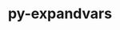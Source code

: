 ---
title: "py-expandvars"
layout: cache
categories: [package, develop-2025-03-23]
meta: {"compilers": ["apple-clang@=16.0.0", "gcc@=11.4.0", "gcc@=13.2.0", "oneapi@=2024.2.1"], "num_specs": 11, "num_specs_by_stack": {"e4s": 2, "e4s-oneapi": 1, "ml-darwin-aarch64-mps": 2, "ml-linux-aarch64-cpu": 3, "ml-linux-aarch64-cuda": 3, "ml-linux-x86_64-cpu": 3, "ml-linux-x86_64-cuda": 3, "root": 11}, "oss": ["sequoia", "ubuntu22.04", "ubuntu24.04"], "platforms": ["darwin", "linux"], "stacks": ["e4s", "e4s-oneapi", "ml-darwin-aarch64-mps", "ml-linux-aarch64-cpu", "ml-linux-aarch64-cuda", "ml-linux-x86_64-cpu", "ml-linux-x86_64-cuda", "root"], "targets": ["aarch64", "x86_64_v3"], "versions": ["0.12.0"]}
spec_details: [{"compiler": "apple-clang@=16.0.0", "hash": "eeaamjvwzhuo4zrxx4nxbhe5tezvdbu5", "os": "sequoia", "platform": "darwin", "size": "-", "stacks": ["ml-darwin-aarch64-mps", "root"], "target": "aarch64", "variants": ["build_system=python_pip"], "versions": ["0.12.0"]}, {"compiler": "apple-clang@=16.0.0", "hash": "fybnq67xjsuiqbkfa7qgtswxg6uumuti", "os": "sequoia", "platform": "darwin", "size": "-", "stacks": ["ml-darwin-aarch64-mps", "root"], "target": "aarch64", "variants": ["build_system=python_pip"], "versions": ["0.12.0"]}, {"compiler": "gcc@=13.2.0", "hash": "j47y3ozd4rf75knmqttfcdmrwtspmnym", "os": "ubuntu24.04", "platform": "linux", "size": "-", "stacks": ["ml-linux-x86_64-cpu", "ml-linux-x86_64-cuda", "root"], "target": "x86_64_v3", "variants": ["build_system=python_pip"], "versions": ["0.12.0"]}, {"compiler": "gcc@=11.4.0", "hash": "mmmgz6hf2wtodqxq5mjzc2ooaer54nzl", "os": "ubuntu22.04", "platform": "linux", "size": "-", "stacks": ["e4s", "root"], "target": "x86_64_v3", "variants": ["build_system=python_pip"], "versions": ["0.12.0"]}, {"compiler": "gcc@=13.2.0", "hash": "mxifksef6pxecedl5gsuwuu4a4ppsopi", "os": "ubuntu24.04", "platform": "linux", "size": "-", "stacks": ["ml-linux-aarch64-cpu", "ml-linux-aarch64-cuda", "root"], "target": "aarch64", "variants": ["build_system=python_pip"], "versions": ["0.12.0"]}, {"compiler": "gcc@=13.2.0", "hash": "niynnkrje5oacrvlfvygsspghsiccyhj", "os": "ubuntu24.04", "platform": "linux", "size": "-", "stacks": ["ml-linux-aarch64-cpu", "ml-linux-aarch64-cuda", "root"], "target": "aarch64", "variants": ["build_system=python_pip"], "versions": ["0.12.0"]}, {"compiler": "gcc@=13.2.0", "hash": "q5pdht6cumy7pwfczogrmtolmxg2r63w", "os": "ubuntu24.04", "platform": "linux", "size": "-", "stacks": ["ml-linux-aarch64-cpu", "ml-linux-aarch64-cuda", "root"], "target": "aarch64", "variants": ["build_system=python_pip"], "versions": ["0.12.0"]}, {"compiler": "gcc@=13.2.0", "hash": "sgov3v6se7yi4fluh3qibvmlsvcv73rc", "os": "ubuntu24.04", "platform": "linux", "size": "-", "stacks": ["ml-linux-x86_64-cpu", "ml-linux-x86_64-cuda", "root"], "target": "x86_64_v3", "variants": ["build_system=python_pip"], "versions": ["0.12.0"]}, {"compiler": "gcc@=11.4.0", "hash": "uhopukreufjposblnxoscojc5uxhc6i7", "os": "ubuntu22.04", "platform": "linux", "size": "-", "stacks": ["e4s", "root"], "target": "x86_64_v3", "variants": ["build_system=python_pip"], "versions": ["0.12.0"]}, {"compiler": "oneapi@=2024.2.1", "hash": "vshk7qwcg4ikncedfgghanlrhvbogplj", "os": "ubuntu22.04", "platform": "linux", "size": "-", "stacks": ["e4s-oneapi", "root"], "target": "x86_64_v3", "variants": ["build_system=python_pip"], "versions": ["0.12.0"]}, {"compiler": "gcc@=13.2.0", "hash": "whfk2xgry7uzx4dnpkl2e2walsf3g4hu", "os": "ubuntu24.04", "platform": "linux", "size": "-", "stacks": ["ml-linux-x86_64-cpu", "ml-linux-x86_64-cuda", "root"], "target": "x86_64_v3", "variants": ["build_system=python_pip"], "versions": ["0.12.0"]}]
---